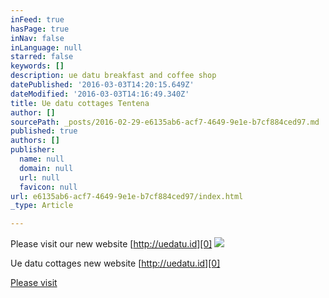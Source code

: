 ```yaml
---
inFeed: true
hasPage: true
inNav: false
inLanguage: null
starred: false
keywords: []
description: ue datu breakfast and coffee shop
datePublished: '2016-03-03T14:20:15.649Z'
dateModified: '2016-03-03T14:16:49.340Z'
title: Ue datu cottages Tentena
author: []
sourcePath: _posts/2016-02-29-e6135ab6-acf7-4649-9e1e-b7cf884ced97.md
published: true
authors: []
publisher:
  name: null
  domain: null
  url: null
  favicon: null
url: e6135ab6-acf7-4649-9e1e-b7cf884ced97/index.html
_type: Article

---
```

Please visit our new website [http://uedatu.id][0]
![](https://the-grid-user-content.s3-us-west-2.amazonaws.com/c8f5a46b-a44c-4c22-a282-d74d4ef3aa3d.jpg)

Ue datu cottages new website [http://uedatu.id][0]

[Please visit][0]

[][0]

[0]: http://uedatu.id/